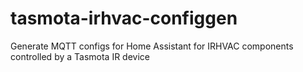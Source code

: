 # tasmota-irhvac-configgen
Generate MQTT configs for Home Assistant for IRHVAC components controlled by a Tasmota IR device
